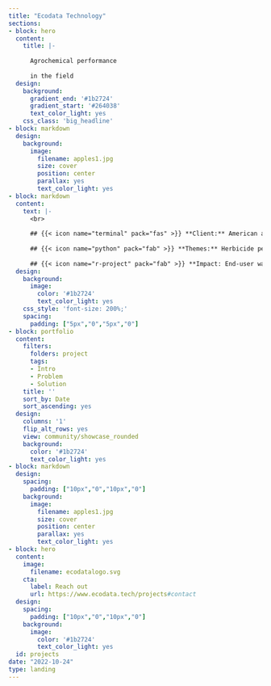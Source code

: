 ```yaml
---
title: "Ecodata Technology"
sections:
- block: hero
  content:
    title: |-
    
      Agrochemical performance
    
      in the field
  design:
    background:
      gradient_end: '#1b2724'
      gradient_start: '#264038'
      text_color_light: yes
    css_class: 'big_headline'
- block: markdown
  design:
    background:
      image:
        filename: apples1.jpg
        size: cover
        position: center
        parallax: yes
        text_color_light: yes
- block: markdown
  content:
    text: |-
      <br>
      
      ## {{< icon name="terminal" pack="fas" >}} **Client:** American agrochemical producer
        
      ## {{< icon name="python" pack="fab" >}} **Themes:** Herbicide performance, regional climates 
        
      ## {{< icon name="r-project" pack="fab" >}} **Impact: End-user wastage down xx%**
  design:
    background:
      image:
        color: '#1b2724'
        text_color_light: yes
    css_style: 'font-size: 200%;'
    spacing:
      padding: ["5px","0","5px","0"]
- block: portfolio
  content:
    filters:
      folders: project
      tags:
      - Intro
      - Problem
      - Solution
    title: ''
    sort_by: Date
    sort_ascending: yes
  design:
    columns: '1'
    flip_alt_rows: yes
    view: community/showcase_rounded
    background:
      color: '#1b2724'
      text_color_light: yes
- block: markdown
  design:
    spacing:
      padding: ["10px","0","10px","0"]
    background:
      image:
        filename: apples1.jpg
        size: cover
        position: center
        parallax: yes
        text_color_light: yes
- block: hero
  content:
    image:
      filename: ecodatalogo.svg
    cta:
      label: Reach out
      url: https://www.ecodata.tech/projects#contact
  design:
    spacing:
      padding: ["10px","0","10px","0"]
    background:
      image:
        color: '#1b2724'
        text_color_light: yes
  id: projects
date: "2022-10-24"
type: landing
---
```

